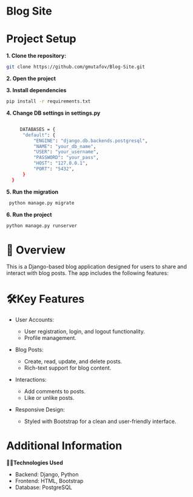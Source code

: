 # Blog Site

# Project Setup

**1. Clone the repository:**
```bash
git clone https://github.com/gmutafov/Blog-Site.git
```
**2. Open the project**

**3. Install dependencies**
  ```bash
  pip install -r requirements.txt
```
**4. Change DB settings in settings.py**
```bash

     DATABASES = {
      "default": {
          "ENGINE": "django.db.backends.postgresql",
          "NAME": "your_db_name",
          "USER": "your_username",
          "PASSWORD": "your_pass",
          "HOST": "127.0.0.1",
          "PORT": "5432",
      }
  }
  ```

**5. Run the migration**
 ```bash
  python manage.py migrate
```
**6. Run the project**
  ```bash
  python manage.py runserver
```

# 📖 Overview

This is a Django-based blog application designed for users to share and interact with blog posts. The app includes the following features:

# 🛠Key Features
- User Accounts:

    - User registration, login, and logout functionality.
    - Profile management.

- Blog Posts:

    - Create, read, update, and delete posts.
    - Rich-text support for blog content.

- Interactions:

    - Add comments to posts.
    - Like or unlike posts.

- Responsive Design:
    - Styled with Bootstrap for a clean and user-friendly interface.


# Additional Information

**🧑‍💻Technologies Used**

- Backend: Django, Python
- Frontend: HTML, Bootstrap
- Database: PostgreSQL
